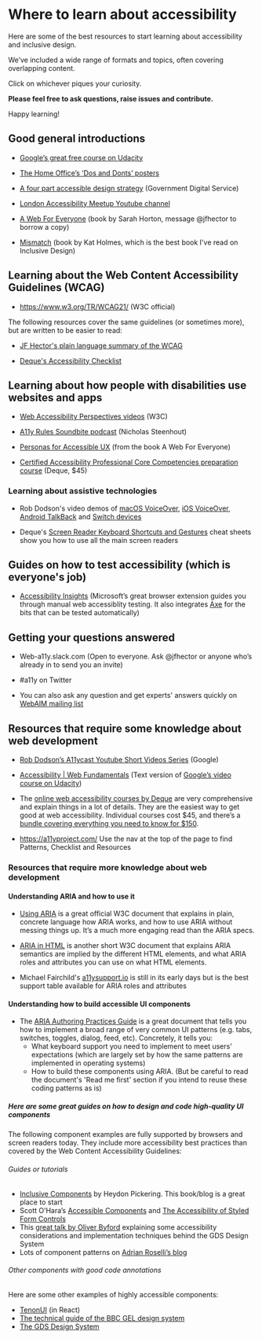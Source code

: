# Where to learn about accessibility

Here are some of the best resources to start learning about accessibility and inclusive design.

We’ve included a wide range of formats and topics, often covering overlapping content. 

Click on whichever piques your curiosity. 

**Please feel free to ask questions, raise issues and contribute.**

Happy learning!

## Good general introductions

* [Google’s great free course on Udacity](https://eu.udacity.com/course/web-accessibility--ud891)

* [The Home Office’s ‘Dos and Donts’ posters](https://github.com/UKHomeOffice/posters/blob/master/accessibility/dos-donts/posters_en-UK/accessibility-posters-set.pdf)

* [A four part accessible design strategy](https://www.youtube.com/watch?v=4QsYk8XOUlw) (Government Digital Service)

* [London Accessibility Meetup Youtube channel](https://www.youtube.com/channel/UCDIVL2ytbhD9ZCn8GaEIi_g)

* [A Web For Everyone](https://www.amazon.co.uk/Web-Everyone-Designing-Accessible-Experiences/dp/1933820977) (book by Sarah Horton, message @jfhector to borrow a copy)

* [Mismatch](https://mitpress.mit.edu/books/mismatch) (book by Kat Holmes, which is the best book I've read on Inclusive Design)

## Learning about the Web Content Accessibility Guidelines (WCAG)

* https://www.w3.org/TR/WCAG21/ (W3C official)

The following resources cover the same guidelines (or sometimes more), but are written to be easier to read:

* [JF Hector's plain language summary of the WCAG](https://jfhector.github.io/accessibility-guidelines/)

* [Deque's Accessibility Checklist](https://dequeuniversity.com/checklists/web/)

## Learning about how people with disabilities use websites and apps

* [Web Accessibility Perspectives videos](https://www.w3.org/WAI/perspective-videos/) (W3C)

* [A11y Rules Soundbite podcast](https://a11yrules.com/series/a11y-rules-soundbite/) (Nicholas Steenhout)

* [Personas for Accessible UX](https://rosenfeldmedia.com/a-web-for-everyone/personas-for-accessible-ux/) (from the book A Web For Everyone)

* [Certified Accessibility Professional Core Competencies preparation course](https://dequeuniversity.com/curriculum/courses/iaap-cpacc#iaap-cpacc) (Deque, $45)

### Learning about assistive technologies

* Rob Dodson's video demos of [macOS VoiceOver](https://www.youtube.com/watch?v=5R-6WvAihms), [iOS VoiceOver](https://www.youtube.com/watch?v=bCHpdjvxBws), [Android TalkBack](https://www.youtube.com/watch?v=0Zpzl4EKCco) and [Switch devices](https://www.youtube.com/watch?v=V1yoOLhx_qA)

* Deque's [Screen Reader Keyboard Shortcuts and Gestures](https://dequeuniversity.com/screenreaders/) cheat sheets show you how to use all the main screen readers

## Guides on how to test accessibility (which is everyone's job)

* [Accessibility Insights](https://accessibilityinsights.io/) (Microsoft’s great browser extension guides you through manual web accessiblity testing. It also integrates [Axe](https://www.deque.com/axe/) for the bits that can be tested automatically)

## Getting your questions answered

* Web-a11y.slack.com (Open to everyone. Ask @jfhector or anyone who’s already in to send you an invite)

* #a11y on Twitter

* You can also ask any question and get experts' answers quickly on [WebAIM mailing list](https://webaim.org/discussion/)

## Resources that require some knowledge about web development

* [Rob Dodson’s A11ycast Youtube Short Videos Series](https://www.youtube.com/playlist?list=PLNYkxOF6rcICWx0C9LVWWVqvHlYJyqw7g) (Google)

* [Accessibility | Web Fundamentals](https://developers.google.com/web/fundamentals/accessibility/) (Text version of [Google’s video course on Udacity](https://eu.udacity.com/course/web-accessibility--ud891))

* The [online web accessibility courses by Deque](https://dequeuniversity.com/curriculum/online-classes/) are very comprehensive and explain things in a lot of details. They are the easiest way to get good at web accessibility. Individual courses cost $45, and there’s a [bundle covering everything you need to know for $150](https://dequeuniversity.com/curriculum/packages/iaap-was).

* https://a11yproject.com/ Use the nav at the top of the page to find Patterns, Checklist and Resources

### Resources that require more knowledge about web development

#### Understanding ARIA and how to use it

* [Using ARIA](https://www.w3.org/TR/using-aria/) is a great official W3C document that explains in plain, concrete language how ARIA works, and how to use ARIA without messing things up. It’s a much more engaging read than the ARIA specs.

* [ARIA in HTML](https://www.w3.org/TR/html-aria/) is another short W3C document that explains ARIA semantics are implied by the different HTML elements, and what ARIA roles and attributes you can use on what HTML elements.

* Michael Fairchild's [a11ysupport.io](https://a11ysupport.io/) is still in its early days but is the best support table available for ARIA roles and attributes

#### Understanding how to build accessible UI components

* The [ARIA Authoring Practices Guide](https://www.w3.org/TR/wai-aria-practices-1.1/) is a great document that tells you how to implement a broad range of very common UI patterns (e.g. tabs, switches, toggles, dialog, feed, etc). Concretely, it tells you:
  * What keyboard support you need to implement to meet users’ expectations (which are largely set by how the same patterns are implemented in operating systems)
  * How to build these components using ARIA. (But be careful to read the document's 'Read me first' section if you intend to reuse these coding patterns as is)

##### Here are some great guides on how to design and code high-quality UI components

The following component examples are fully supported by browsers and screen readers today. They include more accessibility best practices than covered by the Web Content Accessibility Guidelines:

###### Guides or tutorials

* [Inclusive Components](https://inclusive-components.design/) by Heydon Pickering. This book/blog is a great place to start
* Scott O’Hara’s [Accessible Components](https://github.com/scottaohara/accessible_components) and [The Accessibility of Styled Form Controls](https://github.com/scottaohara/a11y_styled_form_controls) 
* This [great talk by Oliver Byford](https://obyford.com/posts/inclusive-forms/) explaining some accessibility considerations and implementation techniques behind the GDS Design System
* Lots of component patterns on [Adrian Roselli’s blog](https://adrianroselli.com/tag/accessibility)

###### Other components with good code annotations

Here are some other examples of highly accessible components:

* [TenonUI](https://www.tenon-ui.info/) (in React)
* [The technical guide of the BBC GEL design system](https://bbc.github.io/gel/)
* [The GDS Design System](https://design-system.service.gov.uk/)
